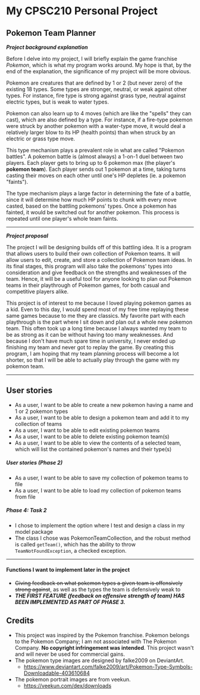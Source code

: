 # My CPSC210 Personal Project

## Pokemon Team Planner

***Project background explanation***

Before I delve into my project, I will briefly explain the game franchise
*Pokemon*, which is what my program works around. My hope is that, by the end 
of the explanation, the significance of my project will be more obvious.

Pokemon are creatures that are defined by 1 or 2 (but never zero) of the 
existing 18 types. Some types are stronger, neutral, or weak against other types.
For instance, fire type is strong against grass type, neutral against electric types,
but is weak to water types.

Pokemon can also learn up to 4 moves (which are like the "spells" they can cast), 
which are also defined by a type. For instance, if a fire-type pokemon were struck by 
another pokemon with a water-type move, it would deal a relatively larger blow to 
its HP (health points) than when struck by an electric or grass type move.

This type mechanism plays a prevalent role in what are called "Pokemon battles".
A pokemon battle is (almost always) a 1-on-1 duel between two players.
Each player gets to bring up to 6 pokemon max (the player's **pokemon team**).
Each player sends out 1 pokemon at a time, taking turns casting their moves
on each other until one's HP depletes (ie. a pokemon "faints").

The type mechanism plays a large factor in determining the 
fate of a battle, since it will determine how much HP points to chunk with
every move casted, based on the battling pokemons' types. 
Once a pokemon has fainted, it would be switched out for 
another pokemon. This process is repeated until one player's whole team faints.

___

***Project proposal***

The project I will be designing builds off of this battling idea. 
It is a program that allows users to build their
own collection of Pokemon teams. It will allow users to edit, create, and
store a collection of Pokemon team ideas. In its final stages, this program
will also take the pokemons' types into consideration and give feedback on the 
strengths and weaknesses of the team. Hence, it will be a useful tool for anyone 
looking to plan out Pokemon teams in their playthrough of Pokemon games, for both 
casual and competitive players alike.

This project is of interest to me because I loved playing pokemon games as a kid. 
Even to this day, I would spend most of my free time replaying these
same games because to me they are classics. My favorite part with each playthrough
is the part where I sit down and plan out a whole new pokemon team. This often took
up a long time because I always wanted my team to be as strong as it can be
without having too many weaknesses. And because I don't have much spare time in
university, I never ended up finishing my team and never got to replay the game.
By creating this program, I am hoping that my team planning process will become a lot
shorter, so that I will be able to actually play through the game with my pokemon team.

---

## User stories

- As a user, I want to be able to create a new pokemon having a name and 1 or 2 pokemon types
- As a user, I want to be able to design a pokemon team and add it to my collection of teams
- As a user, I want to be able to edit existing pokemon teams
- As a user, I want to be able to delete existing pokemon team(s)
- As a user, I want to be able to view the contents of a selected team, which will list
  the contained pokemon's names and their type(s)
  
##### User stories (Phase 2)
- As a user, I want to be able to save my collection of pokemon teams to file
- As a user, I want to be able to load my collection of pokemon teams from file

##### Phase 4: Task 2
- I chose to implement the option where I test and design a class in my model package
- The class I chose was PokemonTeamCollection, and the robust method is called `getTeam()`, 
which has the ability to throw `TeamNotFoundException`, a checked exception.
---

#### Functions I want to implement later in the project

- ~~Giving feedback on what pokemon types a given team is offensively strong against~~,
  as well as the types the team is defensively weak to
- ***THE FIRST FEATURE (feedback on offensive strength of team) HAS BEEN IMPLEMENTED AS PART OF PHASE 3.***
  
  
  
## Credits

- This project was inspired by the Pokemon franchise. Pokemon belongs to the Pokemon Company; I am not associated with The Pokemon Company. **No copyright infringement was intended**. This project wasn't and will never be used for commercial gains.
- The pokemon type images are designed by falke2009 on DeviantArt.
    * https://www.deviantart.com/falke2009/art/Pokemon-Type-Symbols-Downloadable-403610684
- The pokemon portrait images are from veekun.
    * https://veekun.com/dex/downloads

